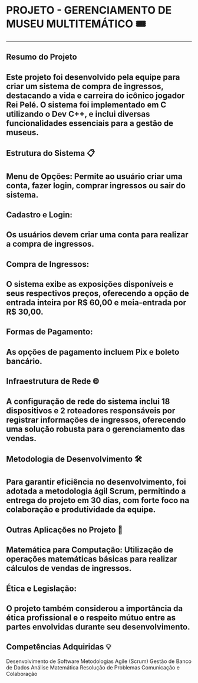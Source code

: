# PROJETO - GERENCIAMENTO DE MUSEU MULTITEMÁTICO 🎟️
---
## Resumo do Projeto
Este projeto foi desenvolvido pela equipe para criar um sistema de compra de ingressos, destacando a vida e carreira do icônico jogador Rei Pelé. O sistema foi implementado em C utilizando o Dev C++, e inclui diversas funcionalidades essenciais para a gestão de museus.
---
## Estrutura do Sistema 📋
Menu de Opções:
Permite ao usuário criar uma conta, fazer login, comprar ingressos ou sair do sistema.
---
## Cadastro e Login:
Os usuários devem criar uma conta para realizar a compra de ingressos.
---
## Compra de Ingressos:
O sistema exibe as exposições disponíveis e seus respectivos preços, oferecendo a opção de entrada inteira por R$ 60,00 e meia-entrada por R$ 30,00.
---
## Formas de Pagamento:
As opções de pagamento incluem Pix e boleto bancário.
---
## Infraestrutura de Rede 🌐
A configuração de rede do sistema inclui 18 dispositivos e 2 roteadores responsáveis por registrar informações de ingressos, oferecendo uma solução robusta para o gerenciamento das vendas.
---
## Metodologia de Desenvolvimento 🛠️
Para garantir eficiência no desenvolvimento, foi adotada a metodologia ágil Scrum, permitindo a entrega do projeto em 30 dias, com forte foco na colaboração e produtividade da equipe.
---
## Outras Aplicações no Projeto 📐
Matemática para Computação:
Utilização de operações matemáticas básicas para realizar cálculos de vendas de ingressos.
---
## Ética e Legislação:
O projeto também considerou a importância da ética profissional e o respeito mútuo entre as partes envolvidas durante seu desenvolvimento.
---
## Competências Adquiridas 💡
Desenvolvimento de Software
Metodologias Agile (Scrum)
Gestão de Banco de Dados
Análise Matemática
Resolução de Problemas
Comunicação e Colaboração
